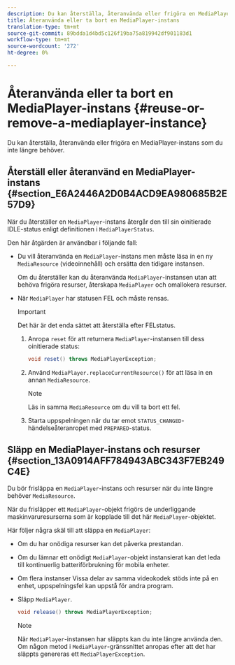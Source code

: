 ```yaml
---
description: Du kan återställa, återanvända eller frigöra en MediaPlayer-instans som du inte längre behöver.
title: Återanvända eller ta bort en MediaPlayer-instans
translation-type: tm+mt
source-git-commit: 89bdda1d4bd5c126f19ba75a819942df901183d1
workflow-type: tm+mt
source-wordcount: '272'
ht-degree: 0%

---
```



# Återanvända eller ta bort en MediaPlayer-instans {#reuse-or-remove-a-mediaplayer-instance}

Du kan återställa, återanvända eller frigöra en MediaPlayer-instans som du inte längre behöver.

## Återställ eller återanvänd en MediaPlayer-instans {#section_E6A2446A2D0B4ACD9EA980685B2E57D9}

När du återställer en `MediaPlayer`-instans återgår den till sin oinitierade IDLE-status enligt definitionen i `MediaPlayerStatus`.

Den här åtgärden är användbar i följande fall:

* Du vill återanvända en `MediaPlayer`-instans men måste läsa in en ny `MediaResource` (videoinnehåll) och ersätta den tidigare instansen.

   Om du återställer kan du återanvända `MediaPlayer`-instansen utan att behöva frigöra resurser, återskapa `MediaPlayer` och omallokera resurser.

* När `MediaPlayer` har statusen FEL och måste rensas.

   >[!IMPORTANT]
   >
   >Det här är det enda sättet att återställa efter FELstatus.

   1. Anropa `reset` för att returnera `MediaPlayer`-instansen till dess oinitierade status:

      ```java
      void reset() throws MediaPlayerException; 
      ```

   1. Använd `MediaPlayer.replaceCurrentResource()` för att läsa in en annan `MediaResource`.

      >[!NOTE]
      >
      >Läs in samma `MediaResource` om du vill ta bort ett fel.

   1. Starta uppspelningen när du tar emot `STATUS_CHANGED`-händelseåteranropet med `PREPARED`-status.

## Släpp en MediaPlayer-instans och resurser {#section_13A0914AFF784943ABC343F7EB249C4E}

Du bör frisläppa en `MediaPlayer`-instans och resurser när du inte längre behöver `MediaResource`.

När du frisläpper ett `MediaPlayer`-objekt frigörs de underliggande maskinvaruresurserna som är kopplade till det här `MediaPlayer`-objektet.

Här följer några skäl till att släppa en `MediaPlayer`:

* Om du har onödiga resurser kan det påverka prestandan.
* Om du lämnar ett onödigt `MediaPlayer`-objekt instansierat kan det leda till kontinuerlig batteriförbrukning för mobila enheter.
* Om flera instanser
Vissa delar av samma videokodek stöds inte på en enhet, uppspelningsfel kan uppstå för andra program.

* Släpp `MediaPlayer`.

   ```java
   void release() throws MediaPlayerException;
   ```

   >[!NOTE]
   >
   >När `MediaPlayer`-instansen har släppts kan du inte längre använda den. Om någon metod i `MediaPlayer`-gränssnittet anropas efter att det har släppts genereras ett `MediaPlayerException`.